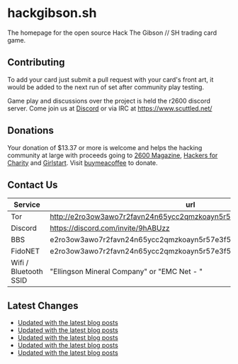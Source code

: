 # hackgibson.sh
The homepage for the open source Hack The Gibson // SH trading card game.


## Contributing

To add your card just submit a pull request with your card's front art, it would be added to the next run of set after community play testing.

Game play and discussions over the project is held the r2600 discord server. Come join us at [Discord](https://discord.com/invite/9hABUzz) or via IRC at https://www.scuttled.net/


## Donations

Your donation of $13.37 or more is welcome and helps the hacking community at large with proceeds going to [2600 Magazine](https://2600.com/), [Hackers for Charity](https://hackersforcharity.org) and [Girlstart](https://girlstart.org).  Visit [buymeacoffee](https://www.buymeacoffee.com/hackgibson.sh) to donate.


## Contact Us

Service | url
-|-
Tor | http://e2ro3ow3awo7r2favn24n65ycc2qmzkoayn5r57e3f56nvjwdcgg32ad.onion
Discord | https://discord.com/invite/9hABUzz
BBS | e2ro3ow3awo7r2favn24n65ycc2qmzkoayn5r57e3f56nvjwdcgg32ad.onion:23
FidoNET | e2ro3ow3awo7r2favn24n65ycc2qmzkoayn5r57e3f56nvjwdcgg32ad.onion:24554
Wifi / Bluetooth SSID | "Ellingson Mineral Company" or "EMC Net - <fidonet address>"

## Latest Changes
<!-- BLOG-POST-LIST:START -->
- [Updated with the latest blog posts](https://github.com/DFW2600/hackgibson.sh/commit/08cb3e37f18f840eec5564e9a29525e412dffcdd)
- [Updated with the latest blog posts](https://github.com/DFW2600/hackgibson.sh/commit/228bf4d7ab7f1d4b08dbe98f51d8d9eb0ef3b42c)
- [Updated with the latest blog posts](https://github.com/DFW2600/hackgibson.sh/commit/e67ba56687649c6980816be1e5bbb4a3a934d2c2)
- [Updated with the latest blog posts](https://github.com/DFW2600/hackgibson.sh/commit/1492c2db79d696a34ca2d0cdc003f37991ee6b5e)
- [Updated with the latest blog posts](https://github.com/DFW2600/hackgibson.sh/commit/c6f9194096115ca24d275aa5f3b9c94869b979cc)
<!-- BLOG-POST-LIST:END -->

